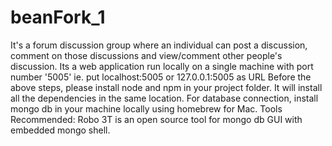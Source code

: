 # beanFork_1
It's a forum discussion group where an individual can post a discussion, comment on those discussions and view/comment other people's discussion. 
Its a web application run locally on a single machine with port number '5005' ie. put localhost:5005 or 127.0.0.1:5005 as URL
Before the above steps, please install node and npm in your project folder. It will install all the dependencies in the same location.
For database connection, install mongo db in your machine locally using homebrew for Mac.
Tools Recommended: Robo 3T is an open source tool for mongo db GUI with embedded mongo shell.
